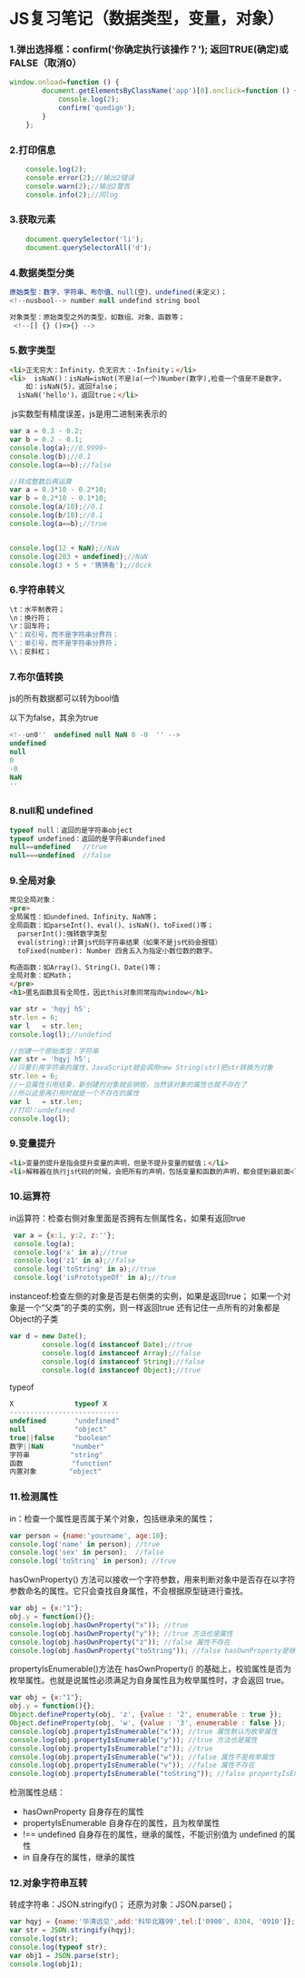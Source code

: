# JS复习笔记（数据类型，变量，对象）

### 	1.弹出选择框：confirm('你确定执行该操作？'); 返回TRUE(确定)或FALSE（取消0）

```js
window.onload=function () {
        document.getElementsByClassName('app')[0].onclick=function () {
            console.log(2);
            confirm('quedign');
        }
    };
```

### 	2.打印信息

```js
	console.log(2);
    console.error(2);//输出2错误
    console.warn(2);//输出2警告
    console.info(2);//同log
```

### 	3.获取元素

```js
	document.querySelector('li');
    document.querySelectorAll('d');
```

### 	4.数据类型分类

```js
原始类型：数字、字符串、布尔值、null(空)、undefined(未定义)；
<!--nusbool--> number null undefind string bool
```

```js
对象类型：原始类型之外的类型，如数组、对象、函数等；
 <!--[] {} ()=>{} -->
```

### 	5.数字类型

```html
<li>正无穷大：Infinity，负无穷大：-Infinity；</li>
<li>  isNaN()：isNaN=isNot(不是)a(一个)Number(数字),检查一个值是不是数字，
    如：isNaN(5)，返回false；
  isNaN('hello')，返回true；</li>
```

​	js实数型有精度误差，js是用二进制来表示的

```js
var a = 0.3 - 0.2;
var b = 0.2 - 0.1;
console.log(a);//0.9999~
console.log(b);//0.1
console.log(a==b);//false

//转成整数后再运算
var a = 0.3*10 - 0.2*10;
var b = 0.2*10 - 0.1*10;
console.log(a/10);//0.1
console.log(b/10);//0.1
console.log(a==b);//true


console.log(12 + NaN);//NaN
console.log(203 + undefined);//NaN
console.log(3 + 5 + '猜猜看');//8cck
```

### 	6.字符串转义

```js
\t：水平制表符；
\n：换行符；
\r：回车符；
\"：双引号，而不是字符串分界符；
\'：单引号，而不是字符串分界符；
\\：反斜杠；
```

### 	7.布尔值转换

js的所有数据都可以转为bool值

以下为false，其余为true

```js
<!--un0''  undefined null NaN 0 -0  '' -->
undefined
null
0
-0
NaN
'' 
```

### 	8.null和 undefined

```js
typeof null：返回的是字符串object
typeof undefined：返回的是字符串undefined
null==undefined   //true
null===undefined  //false
```

### 	9.全局对象

```html
常见全局对象：
<pre>
全局属性：如undefined、Infinity、NaN等；
全局函数：如parseInt()、eval()、isNaN()、toFixed()等；
  parserInt():强转数字类型  
  eval(string):计算js代码字符串结果（如果不是js代码会报错）
  toFixed(number): Number 四舍五入为指定小数位数的数字。

构造函数：如Array()、String()、Date()等；
全局对象：如Math；
</pre>
<h1>匿名函数具有全局性，因此this对象同常指向window</h1>
```

```js
var str = 'hqyj h5';
str.len = 6;
var l   = str.len;
console.log(l);//undefind
```

```js
//创建一个原始类型：字符串
var str = 'hqyj h5';
//只要引用字符串的属性，JavaScript就会调用new String(str)把str转换为对象
str.len = 6;
//一旦属性引用结束，新创建的对象就会销毁，当然该对象的属性也就不存在了
//所以这里再引用时就是一个不存在的属性  
var l   = str.len;
//打印：undefined
console.log(l);
```

###  9.变量提升 

```html
<li>变量的提升是指会提升变量的声明，但是不提升变量的赋值；</li>
<li>解释器在执行js代码的时候，会把所有的声明，包括变量和函数的声明，都会提到最前面<li>
```

### 10.运算符

in运算符：检查右侧对象里面是否拥有左侧属性名，如果有返回true

```js
 var a = {x:1, y:2, z:''};
 console.log(a);
 console.log('x' in a);//true
 console.log('z1' in a);//false
 console.log('toString' in a);//true
 console.log('isPrototypeOf' in a);//true
```

instanceof:检查左侧的对象是否是右侧类的实例，如果是返回true；
如果一个对象是一个“父类”的子类的实例，则一样返回true
还有记住一点所有的对象都是Object的子类

```js
var d = new Date();
        console.log(d instanceof Date);//true
        console.log(d instanceof Array);//false
        console.log(d instanceof String);//false
        console.log(d instanceof Object);//true
```

typeof

```js
X               typeof X
---------------------------
undefined       "undefined"
null            "object"
true||false     "boolean"
数字||NaN       "number"
字符串          "string"
函数            "function"
内置对象        "object"
```

### 11.检测属性

in：检查一个属性是否属于某个对象，包括继承来的属性；

```js
var person = {name:'yourname', age:10};
console.log('name' in person); //true
console.log('sex' in person);  //false
console.log('toString' in person); //true
```

hasOwnProperty() 方法可以接收一个字符参数，用来判断对象中是否存在以字符参数命名的属性。它只会查找自身属性，不会根据原型链进行查找。

```js
var obj = {x:"1"};
obj.y = function(){};
console.log(obj.hasOwnProperty("x")); //true
console.log(obj.hasOwnProperty("y")); //true 方法也是属性
console.log(obj.hasOwnProperty("z")); //false 属性不存在
console.log(obj.hasOwnProperty("toString")); //false hasOwnProperty是继承Object的属性，自身属性中不存在
```

propertyIsEnumerable()方法在 hasOwnProperty() 的基础上，校验属性是否为枚举属性。也就是说属性必须满足为自身属性且为枚举属性时，才会返回 true。

```js
var obj = {x:"1"};
obj.y = function(){};
Object.defineProperty(obj, 'z', {value : '2', enumerable : true });
Object.defineProperty(obj, 'w', {value : '3', enumerable : false });
console.log(obj.propertyIsEnumerable("x")); //true 属性默认为枚举属性
console.log(obj.propertyIsEnumerable("y")); //true 方法也是属性
console.log(obj.propertyIsEnumerable("z")); //true
console.log(obj.propertyIsEnumerable("w")); //false 属性不是枚举属性
console.log(obj.propertyIsEnumerable("v")); //false 属性不存在
console.log(obj.propertyIsEnumerable("toString")); //false propertyIsEnumerable是继承Object的属性，自身属性中不存在
```

检测属性总结：

- hasOwnProperty 自身存在的属性
- propertyIsEnumerable 自身存在的属性，且为枚举属性
- !== undefined 自身存在的属性，继承的属性，不能识别值为 undefined 的属性
- in 自身存在的属性，继承的属性

### 12.对象字符串互转

转成字符串：JSON.stringify()；
还原为对象：JSON.parse()；

```js
var hqyj = {name:'华清远见',add:'科华北路99',tel:['0900', 8304, '0910']};
var str = JSON.stringify(hqyj);
console.log(str);
console.log(typeof str);
var obj1 = JSON.parse(str);
console.log(obj1);
```